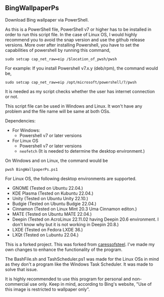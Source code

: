 ## BingWallpaperPs
Download Bing wallpaper via PowerShell.

As this is a PowerShell file, PowerShell v7 or higher has to be installed in order to run this script file.
In the case of Linux OS, I would highly recommend you to avoid the snap version and use the github release versions. More over after installing Powershell, you have to set the capabilities of powershell by running this command,

`sudo setcap cap_net_raw=eip /$location_of_pwsh/pwsh`

For example: If you install Powershell v7.x.y (deb/rpm), the command would be,

`sudo setcap cap_net_raw=eip /opt/microsoft/powershell/7/pwsh`

It is needed as my script checks whether the user has internet connection or not. 

This script file can be used in Windows and Linux. It won't have any problem and the file name will be same at both OSs.

Dependencies:
- For Windows:
	- Powershell v7 or later versions
- For Linux OS
	- Powershell v7 or later versions
	- `neofetch` (It is needed to determine the desktop environment.)

On Windows and on Linux, the command would be 

`pwsh BingWallpaperPs.ps1`

For Linux OS, the following desktop environments are supported.
- GNOME (Tested on Ubuntu 22.04.)
- KDE Plasma (Tested on Kubuntu 22.04.)
- Unity (Tested on Ubuntu Unity 22.10.)
- Budgie (Tested on Ubuntu Budgie 22.04.)
- Cinnamon (Tested on Linux Mint 20.3 Uma Cinnamon editon.)
- MATE (Tested on Ubuntu MATE 22.04.)
- Deepin (Tested on AcroLinux 22.11.02 having Deepin 20.6 environment. I don't know why but it is not working in Deepin 20.8.)
- LXDE (Tested on Fedora LXDE 36.)
- LXQt (Tested on Lubuntu 22.04.)

This is a forked project. This was forked from [caressofsteel](https://github.com/caressofsteel/bingwallpaper). I've made my own changes to enhance the functionality of the program.

The BashFile.sh and TashScheduler.ps1 was made for the Linux OSs in mind as they don't a program like the Windows Task Scheduler. It was made to solve that issue.

It is highly recommended to use this program for personal and non-commercial use only. Keep in mind, according to Bing's website, "Use of this image is restricted to wallpaper only".
